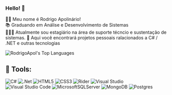 ### Hello! 👋

🙋🏻 Meu nome é Rodrigo Apolinário!<br/>
📚 Graduando em Análise e Desenvolvimento de Sistemas<br/>
👨🏻‍💻 Atualmente sou estagiário na área de suporte técncio e sustentação de sistemas.
🔎 Aqui você encontrará projetos pessoais ralacionados a C# / .NET e outras tecnologias

![RodrigoApol's Top Languages](https://github-readme-stats.vercel.app/api/top-langs/?username=RodrigoApol&theme=midnight-purple&show_icons=true&hide_border=true&layout=compact)

## 🔧 Tools: 

![C#](https://img.shields.io/badge/c%23-%23239120.svg?style=for-the-badge&logo=csharp&logoColor=withe)
![.Net](https://img.shields.io/badge/.NET-5C2D91?style=for-the-badge&logo=.net&logoColor=white)
![HTML5](https://img.shields.io/badge/html5-%23E34F26.svg?style=for-the-badge&logo=html5&logoColor=white)
![CSS3](https://img.shields.io/badge/css3-%231572B6.svg?style=for-the-badge&logo=css3&logoColor=white)
![Rider](https://img.shields.io/badge/Rider-000000.svg?style=for-the-badge&logo=Rider&logoColor=white&color=black&labelColor=crimson)
![Visual Studio](https://img.shields.io/badge/Visual%20Studio-5C2D91.svg?style=for-the-badge&logo=visual-studio&logoColor=white)
![Visual Studio Code](https://img.shields.io/badge/Visual%20Studio%20Code-0078d7.svg?style=for-the-badge&logo=visual-studio-code&logoColor=white)
![MicrosoftSQLServer](https://img.shields.io/badge/Microsoft%20SQL%20Server-CC2927?style=for-the-badge&logo=microsoft%20sql%20server&logoColor=white)
![MongoDB](https://img.shields.io/badge/MongoDB-%234ea94b.svg?style=for-the-badge&logo=mongodb&logoColor=white)
![Postgres](https://img.shields.io/badge/postgres-%23316192.svg?style=for-the-badge&logo=postgresql&logoColor=white)
